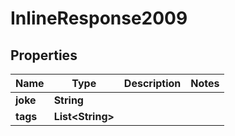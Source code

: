 

# InlineResponse2009

## Properties

Name | Type | Description | Notes
------------ | ------------- | ------------- | -------------
**joke** | **String** |  | 
**tags** | **List&lt;String&gt;** |  | 




